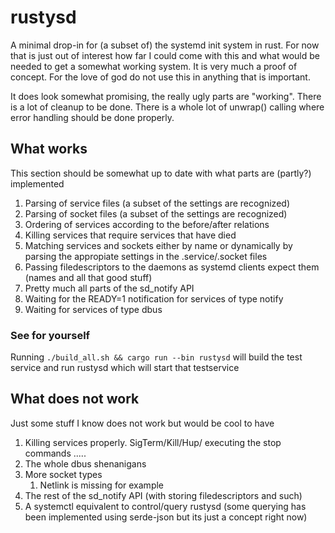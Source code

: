 # rustysd
A minimal drop-in for (a subset of) the systemd init system in rust. For now that is just out of interest how far I could come with this 
and what would be needed to get a somewhat working system. It is very much a proof of concept. For the love of god do not use this
in anything that is important.

It does look somewhat promising, the really ugly parts are "working". There is a lot of cleanup to be done. There is a whole lot of unwrap() calling
where error handling should be done properly.


## What works
This section should be somewhat up to date with what parts are (partly?) implemented

1. Parsing of service files (a subset of the settings are recognized)
1. Parsing of socket files (a subset of the settings are recognized)
1. Ordering of services according to the before/after relations
1. Killing services that require services that have died 
1. Matching services and sockets either by name or dynamically by parsing the appropiate settings in the .service/.socket files
1. Passing filedescriptors to the daemons as systemd clients expect them (names and all that good stuff)
1. Pretty much all parts of the sd_notify API
1. Waiting for the READY=1 notification for services of type notify
1. Waiting for services of type dbus


### See for yourself
Running `./build_all.sh && cargo run --bin rustysd` will build the test service and run rustysd which will start that testservice

## What does not work
Just some stuff I know does not work but would be cool to have

1. Killing services properly. SigTerm/Kill/Hup/ executing the stop commands .....
1. The whole dbus shenanigans
1. More socket types 
    1. Netlink is missing for example
1. The rest of the sd_notify API (with storing filedescriptors and such)
1. A systemctl equivalent to control/query rustysd (some querying has been implemented using serde-json but its just a concept right now)